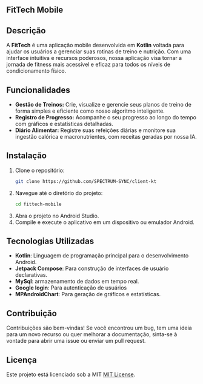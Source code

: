 ## FitTech Mobile

## Descrição
A **FitTech** é uma aplicação mobile desenvolvida em **Kotlin** voltada para ajudar os usuários a gerenciar suas rotinas de treino e nutrição. Com uma interface intuitiva e recursos poderosos, nossa aplicação visa tornar a jornada de fitness mais acessível e eficaz para todos os níveis de condicionamento físico.

## Funcionalidades
- **Gestão de Treinos:** Crie, visualize e gerencie seus planos de treino de forma simples e eficiente como nosso algoritmo inteligente.
- **Registro de Progresso:** Acompanhe o seu progresso ao longo do tempo com gráficos e estatísticas detalhadas.
- **Diário Alimentar:** Registre suas refeições diárias e monitore sua ingestão calórica e macronutrientes, com receitas geradas por nossa IA.

## Instalação
1. Clone o repositório:
   ```bash
   git clone https://github.com/SPECTRUM-SYNC/client-kt
   ```
2. Navegue até o diretório do projeto:
   ```bash
   cd fittech-mobile
   ```
3. Abra o projeto no Android Studio.
4. Compile e execute o aplicativo em um dispositivo ou emulador Android.

## Tecnologias Utilizadas
- **Kotlin**: Linguagem de programação principal para o desenvolvimento Android.
- **Jetpack Compose**: Para construção de interfaces de usuário declarativas.
- **MySql**:  armazenamento de dados em tempo real.
- **Google login**: Para autenticação de usuários
- **MPAndroidChart**: Para geração de gráficos e estatísticas.

## Contribuição
Contribuições são bem-vindas! Se você encontrou um bug, tem uma ideia para um novo recurso ou quer melhorar a documentação, sinta-se à vontade para abrir uma issue ou enviar um pull request.

## Licença
Este projeto está licenciado sob a MIT [MIT License](https://opensource.org/licenses/MIT).
